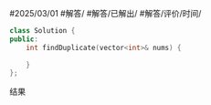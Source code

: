 #2025/03/01 #解答/ #解答/已解出/ #解答/评价/时间/

``` cpp
class Solution {
public:
    int findDuplicate(vector<int>& nums) {
        
    }
};
```

结果